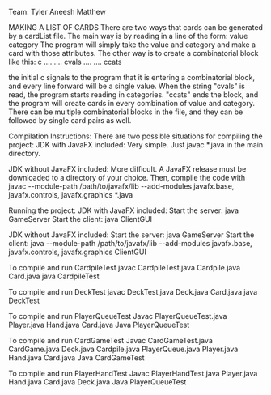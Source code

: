 Team: 
Tyler
Aneesh
Matthew

MAKING A LIST OF CARDS
There are two ways that cards can be generated by a cardList file. The main way is by reading
in a line of the form: value category
The program will simply take the value and category and make a card with those attributes.
The other way is to create a combinatorial block like this:
c
....
....
cvals
....
....
ccats

the initial c signals to the program that it is entering a combinatorial block, and every line forward will
be a single value. When the string "cvals" is read, the program starts reading in categories. "ccats" ends the
block, and the program will create cards in every combination of value and category.
There can be multiple combinatorial blocks in the file, and they can be followed by single card pairs as well.

Compilation Instructions:
There are two possible situations for compiling the project:
JDK with JavaFX included:
	Very simple. Just javac *.java in the main directory.
	
JDK without JavaFX included:
	More difficult. A JavaFX release must be downloaded to a directory
	of your choice. Then, compile the code with 
	javac --module-path /path/to/javafx/lib --add-modules javafx.base, javafx.controls, javafx.graphics *.java
	
Running the project:
JDK with JavaFX included:
	Start the server:
		java GameServer
	Start the client:
		java ClientGUI
		
JDK without JavaFX included:
	Start the server:
		java GameServer
	Start the client:
		java --module-path /path/to/javafx/lib --add-modules javafx.base, javafx.controls, javafx.graphics ClientGUI
		
 
To compile and run CardpileTest 
javac CardpileTest.java Cardpile.java Card.java 
java CardpileTest
 
To compile and run DeckTest 
javac DeckTest.java Deck.java Card.java 
java DeckTest
 
To compile and run PlayerQueueTest
Javac PlayerQueueTest.java Player.java Hand.java Card.java
Java PlayerQueueTest
 
To compile and run CardGameTest
Javac CardGameTest.java CardGame.java Deck.java Cardpile.java PlayerQueue.java Player.java Hand.java Card.java
Java CardGameTest
 
To compile and run PlayerHandTest
Javac PlayerHandTest.java Player.java Hand.java Card.java Deck.java
Java PlayerQueueTest
